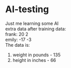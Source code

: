 # AI-testing
Just me learning some AI<br/>
extra data after training data:<br/>
	frank: 20 2<br/>
	emily: -17 -3<br/>
The data is:<br/>
1. weight in pounds - 135
2. height in inches - 66